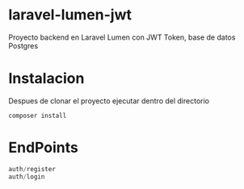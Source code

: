 # laravel-lumen-jwt
Proyecto backend en Laravel Lumen con JWT Token, base de datos Postgres
# Instalacion
Despues de clonar el proyecto ejecutar dentro del directorio
```
composer install
```

# EndPoints
```PHP
auth/register
auth/login
```
